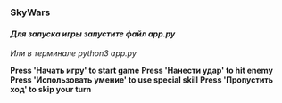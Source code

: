 ### SkyWars

#### _Для запуска игры запустите файл app.py_
_Или в терминале python3 app.py_

**Press 'Начать игру' to start game**
**Press 'Нанести удар' to hit enemy**
**Press 'Использовать умение' to use special skill**
**Press 'Пропустить ход' to skip your turn**
